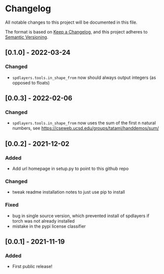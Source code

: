 # Changelog
All notable changes to this project will be documented in this file.

The format is based on [Keep a Changelog](https://keepachangelog.com/en/1.0.0/),
and this project adheres to [Semantic Versioning](https://semver.org/spec/v2.0.0.html).

## [0.1.0] - 2022-03-24

### Changed
- `spdlayers.tools.in_shape_from` now should always output integers (as opposed to floats)


## [0.0.3] - 2022-02-06

### Changed
- `spdlayers.tools.in_shape_from` now uses the sum of the first n natural numbers, see https://cseweb.ucsd.edu/groups/tatami/handdemos/sum/

## [0.0.2] - 2021-12-02

### Added
- Add url homepage in setup.py to point to this github repo

### Changed
- tweak readme installation notes to just use pip to install

### Fixed
- bug in single source version, which prevented install of spdlayers if torch was not already installed
- mistake in the pypi license classifier

## [0.0.1] - 2021-11-19
### Added
- First public release!
